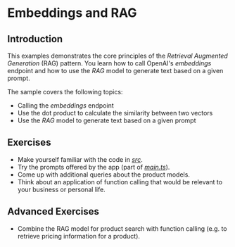 # Embeddings and RAG

## Introduction

This examples demonstrates the core principles of the _Retrieval Augmented Generation_ (RAG) pattern. You learn how to call OpenAI's _embeddings_ endpoint and how to use the _RAG_ model to generate text based on a given prompt.

The sample covers the following topics:

* Calling the _embeddings_ endpoint
* Use the dot product to calculate the similarity between two vectors
* Use the _RAG_ model to generate text based on a given prompt

## Exercises

* Make yourself familiar with the code in [_src_](./src).
* Try the prompts offered by the app (part of [_main.ts_](./src/main.ts)).
* Come up with additional queries about the product models.
* Think about an application of function calling that would be relevant to your business or personal life.

## Advanced Exercises

* Combine the RAG model for product search with function calling (e.g. to retrieve pricing information for a product).
